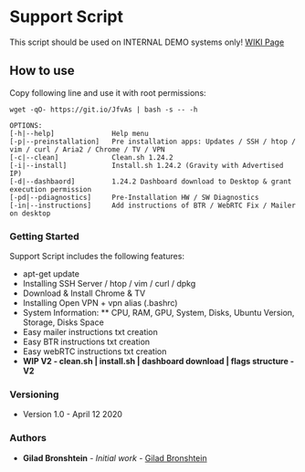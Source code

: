 # Support Script

This script should be used on INTERNAL DEMO systems only!
[WIKI Page](https://anyvision.atlassian.net/wiki/spaces/SUPPORT/pages/1604159099/Support+Script+-+INTERNAL+ONLY)

## How to use

Copy following line and use it with root permissions:

```
wget -qO- https://git.io/JfvAs | bash -s -- -h

OPTIONS:
[-h|--help]              Help menu
[-p|--preinstallation]   Pre installation apps: Updates / SSH / htop / vim / curl / Aria2 / Chrome / TV / VPN
[-c|--clean]             Clean.sh 1.24.2
[-i|--install]           Install.sh 1.24.2 (Gravity with Advertised IP)
[-d|--dashbaord]         1.24.2 Dashboard download to Desktop & grant execution permission
[-pd|--pdiagnostics]     Pre-Installation HW / SW Diagnostics
[-in|--instructions]     Add instructions of BTR / WebRTC Fix / Mailer on desktop
```

### Getting Started

Support Script includes the following features:
* apt-get update
* Installing SSH Server / htop / vim / curl / dpkg
* Download & Install Chrome & TV
* Installing Open VPN + vpn alias (.bashrc)
* System Information: 
** CPU, RAM, GPU, System, Disks, Ubuntu Version, Storage, Disks Space
* Easy mailer instructions txt creation 
* Easy BTR instructions txt creation
* Easy webRTC instructions txt creation
* **WIP V2 - clean.sh | install.sh | dashboard download | flags structure - V2**

### Versioning

* Version 1.0 - April 12 2020

### Authors

* **Gilad Bronshtein** - *Initial work* - [Gilad Bronshtein](https://github.com/gbronshtein-anyvision)
